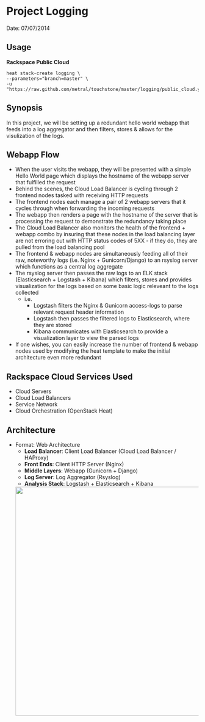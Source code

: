 # Project Logging

Date: 07/07/2014

## Usage

**Rackspace Public Cloud**

```
heat stack-create logging \
--parameters="branch=master" \
-u "https://raw.github.com/metral/touchstone/master/logging/public_cloud.yaml
```

## Synopsis
In this project, we will be setting up a redundant hello world webapp that
feeds into a log aggregator and then filters, stores & allows for the
visulization of the logs.

## Webapp Flow
  * When the user visits the webapp, they will be presented with a simple Hello World page which displays the hostname of the webapp server that fulfilled the request
  * Behind the scenes, the Cloud Load Balancer is cycling through 2 frontend nodes tasked with receiving HTTP requests
  * The frontend nodes each manage a pair of 2 webapp servers that it cycles through when forwarding the incoming requests
  * The webapp then renders a page with the hostname of the server that is processing the request to demonstrate the redundancy taking place
  * The Cloud Load Balancer also monitors the health of the frontend + webapp combo by insuring that these nodes in the load balancing layer are not erroring out with HTTP status codes of 5XX - if they do, they are pulled from the load balancing pool
  * The frontend & webapp nodes are simultaneously feeding all of their raw, noteworthy logs (i.e. Nginx + Gunicorn/Django) to an rsyslog server which functions as a central log aggregate
  * The rsyslog server then passes the raw logs to an ELK stack (Elasticsearch + Logstash + Kibana) which filters, stores and provides visualization for the logs based on some basic logic releveant to the logs collected
    * i.e.
      * Logstash filters the Nginx & Gunicorn access-logs to parse relevant request header information
      * Logstash then passes the filtered logs to Elasticsearch, where they are stored
      * Kibana communicates with Elasticsearch to provide a visualization layer to view the parsed logs
  * If one wishes, you can easily increase the number of frontend & webapp nodes used by modifying the heat template to make the initial architecture even more redundant 

## Rackspace Cloud Services Used
  * Cloud Servers
  * Cloud Load Balancers
  * Service Network
  * Cloud Orchestration (OpenStack Heat)

## Architecture
  * Format: Web Architecture
    * **Load Balancer**: Client Load Balancer (Cloud Load Balancer / HAProxy)
    * **Front Ends**: Client HTTP Server (Nginx)
    * **Middle Layers**: Webapp (Gunicorn + Django)
    * **Log Server**: Log Aggregator (Rsyslog)
    * **Analysis Stack**: Logstash + Elasticsearch + Kibana
    <div><img src="https://raw.github.com/metral/touchstone/master/logging/extras/logging.jpg" height="600" width="700"></div>
